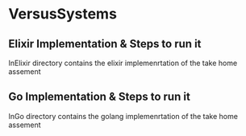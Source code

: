 # VersusSystems

## Elixir Implementation & Steps to run it

InElixir directory contains the elixir implemenrtation of the take home assement

## Go Implementation & Steps to run it

InGo directory contains the golang implemenrtation of the take home assement
